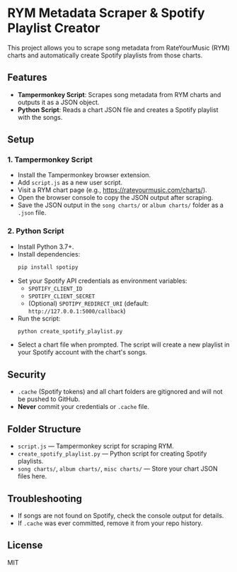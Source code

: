 # RYM Metadata Scraper & Spotify Playlist Creator

This project allows you to scrape song metadata from RateYourMusic (RYM) charts and automatically create Spotify playlists from those charts.

## Features
- **Tampermonkey Script**: Scrapes song metadata from RYM charts and outputs it as a JSON object.
- **Python Script**: Reads a chart JSON file and creates a Spotify playlist with the songs.

## Setup

### 1. Tampermonkey Script
- Install the Tampermonkey browser extension.
- Add `script.js` as a new user script.
- Visit a RYM chart page (e.g., https://rateyourmusic.com/charts/).
- Open the browser console to copy the JSON output after scraping.
- Save the JSON output in the `song charts/` or `album charts/` folder as a `.json` file.

### 2. Python Script
- Install Python 3.7+.
- Install dependencies:
  ```sh
  pip install spotipy
  ```
- Set your Spotify API credentials as environment variables:
  - `SPOTIFY_CLIENT_ID`
  - `SPOTIFY_CLIENT_SECRET`
  - (Optional) `SPOTIPY_REDIRECT_URI` (default: `http://127.0.0.1:5000/callback`)
- Run the script:
  ```sh
  python create_spotify_playlist.py
  ```
- Select a chart file when prompted. The script will create a new playlist in your Spotify account with the chart's songs.

## Security
- `.cache` (Spotify tokens) and all chart folders are gitignored and will not be pushed to GitHub.
- **Never** commit your credentials or `.cache` file.

## Folder Structure
- `script.js` — Tampermonkey script for scraping RYM.
- `create_spotify_playlist.py` — Python script for creating Spotify playlists.
- `song charts/`, `album charts/`, `misc charts/` — Store your chart JSON files here.

## Troubleshooting
- If songs are not found on Spotify, check the console output for details.
- If `.cache` was ever committed, remove it from your repo history.

## License
MIT
